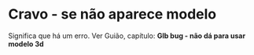 # Cravo - se não aparece modelo 

Significa que há um erro.
Ver Guião, capítulo: **Glb bug - não dá para usar modelo 3d**
